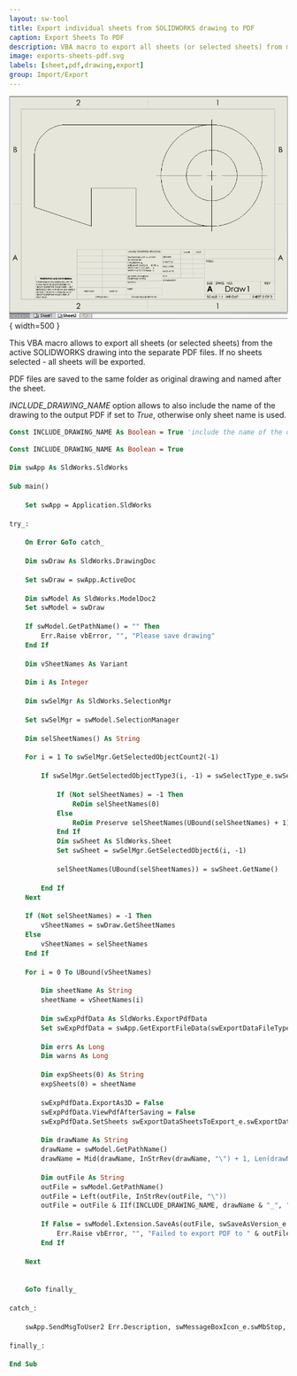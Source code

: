 ```yaml
---
layout: sw-tool
title: Export individual sheets from SOLIDWORKS drawing to PDF
caption: Export Sheets To PDF
description: VBA macro to export all sheets (or selected sheets) from multi-sheets drawing to individual PDF files
image: exports-sheets-pdf.svg
labels: [sheet,pdf,drawing,export]
group: Import/Export
---
```

![Multi sheet drawing](drawing-multi-sheets.png){ width=500 }

This VBA macro allows to export all sheets (or selected sheets) from the active SOLIDWORKS drawing into the separate PDF files. If no sheets selected - all sheets will be exported.

PDF files are saved to the same folder as original drawing and named after the sheet. 

*INCLUDE_DRAWING_NAME* option allows to also include the name of the drawing to the output PDF if set to *True*, otherwise only sheet name is used.

~~~ vb jagged-bottom
Const INCLUDE_DRAWING_NAME As Boolean = True 'include the name of the drawing
~~~

~~~ vb
Const INCLUDE_DRAWING_NAME As Boolean = True

Dim swApp As SldWorks.SldWorks

Sub main()

    Set swApp = Application.SldWorks
    
try_:
    
    On Error GoTo catch_
    
    Dim swDraw As SldWorks.DrawingDoc
    
    Set swDraw = swApp.ActiveDoc
    
    Dim swModel As SldWorks.ModelDoc2
    Set swModel = swDraw
        
    If swModel.GetPathName() = "" Then
        Err.Raise vbError, "", "Please save drawing"
    End If
        
    Dim vSheetNames As Variant
    
    Dim i As Integer
    
    Dim swSelMgr As SldWorks.SelectionMgr
    
    Set swSelMgr = swModel.SelectionManager
    
    Dim selSheetNames() As String
    
    For i = 1 To swSelMgr.GetSelectedObjectCount2(-1)
        
        If swSelMgr.GetSelectedObjectType3(i, -1) = swSelectType_e.swSelSHEETS Then
            
            If (Not selSheetNames) = -1 Then
                ReDim selSheetNames(0)
            Else
                ReDim Preserve selSheetNames(UBound(selSheetNames) + 1)
            End If
            Dim swSheet As SldWorks.Sheet
            Set swSheet = swSelMgr.GetSelectedObject6(i, -1)
            
            selSheetNames(UBound(selSheetNames)) = swSheet.GetName()
            
        End If
    Next
    
    If (Not selSheetNames) = -1 Then
        vSheetNames = swDraw.GetSheetNames
    Else
        vSheetNames = selSheetNames
    End If
    
    For i = 0 To UBound(vSheetNames)
        
        Dim sheetName As String
        sheetName = vSheetNames(i)
        
        Dim swExpPdfData As SldWorks.ExportPdfData
        Set swExpPdfData = swApp.GetExportFileData(swExportDataFileType_e.swExportPdfData)
        
        Dim errs As Long
        Dim warns As Long
        
        Dim expSheets(0) As String
        expSheets(0) = sheetName
        
        swExpPdfData.ExportAs3D = False
        swExpPdfData.ViewPdfAfterSaving = False
        swExpPdfData.SetSheets swExportDataSheetsToExport_e.swExportData_ExportSpecifiedSheets, expSheets
        
        Dim drawName As String
        drawName = swModel.GetPathName()
        drawName = Mid(drawName, InStrRev(drawName, "\") + 1, Len(drawName) - InStrRev(drawName, "\") - Len(".slddrw"))
        
        Dim outFile As String
        outFile = swModel.GetPathName()
        outFile = Left(outFile, InStrRev(outFile, "\"))
        outFile = outFile & IIf(INCLUDE_DRAWING_NAME, drawName & "_", "") & sheetName & ".pdf"
        
        If False = swModel.Extension.SaveAs(outFile, swSaveAsVersion_e.swSaveAsCurrentVersion, swSaveAsOptions_e.swSaveAsOptions_Silent, swExpPdfData, errs, warns) Then
            Err.Raise vbError, "", "Failed to export PDF to " & outFile
        End If
        
    Next
    
    
    GoTo finally_
    
catch_:
    
    swApp.SendMsgToUser2 Err.Description, swMessageBoxIcon_e.swMbStop, swMessageBoxBtn_e.swMbOk
    
finally_:
    
End Sub
~~~


